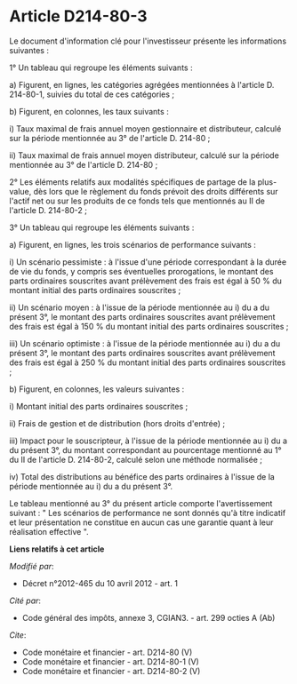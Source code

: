# Article D214-80-3

Le document d'information clé pour l'investisseur présente les informations suivantes : 

1° Un tableau qui regroupe les éléments suivants : 

a) Figurent, en lignes, les catégories agrégées mentionnées à l'article D. 214-80-1, suivies du total de ces catégories ; 

b) Figurent, en colonnes, les taux suivants : 

i) Taux maximal de frais annuel moyen gestionnaire et distributeur, calculé sur la période mentionnée au 3° de l'article D.
214-80 ; 

ii) Taux maximal de frais annuel moyen distributeur, calculé sur la période mentionnée au 3° de l'article D. 214-80 ; 

2° Les éléments relatifs aux modalités spécifiques de partage de la plus-value, dès lors que le règlement du fonds prévoit
des droits différents sur l'actif net ou sur les produits de ce fonds tels que mentionnés au II de l'article D. 214-80-2 ; 

3° Un tableau qui regroupe les éléments suivants : 

a) Figurent, en lignes, les trois scénarios de performance suivants : 

i) Un scénario pessimiste : à l'issue d'une période correspondant à la durée de vie du fonds, y compris ses éventuelles
prorogations, le montant des parts ordinaires souscrites avant prélèvement des frais est égal à 50 % du montant initial des
parts ordinaires souscrites ; 

ii) Un scénario moyen : à l'issue de la période mentionnée au i) du a du présent 3°, le montant des parts ordinaires
souscrites avant prélèvement des frais est égal à 150 % du montant initial des parts ordinaires souscrites ; 

iii) Un scénario optimiste : à l'issue de la période mentionnée au i) du a du présent 3°, le montant des parts ordinaires
souscrites avant prélèvement des frais est égal à 250 % du montant initial des parts ordinaires souscrites ; 

b) Figurent, en colonnes, les valeurs suivantes : 

i) Montant initial des parts ordinaires souscrites ; 

ii) Frais de gestion et de distribution (hors droits d'entrée) ; 

iii) Impact pour le souscripteur, à l'issue de la période mentionnée au i) du a du présent 3°, du montant correspondant au
pourcentage mentionné au 1° du II de l'article D. 214-80-2, calculé selon une méthode normalisée ; 

iv) Total des distributions au bénéfice des parts ordinaires à l'issue de la période mentionnée au i) du a du présent 3°. 

Le tableau mentionné au 3° du présent article comporte l'avertissement suivant : " Les scénarios de performance ne sont
donnés qu'à titre indicatif et leur présentation ne constitue en aucun cas une garantie quant à leur réalisation effective ".

**Liens relatifs à cet article**

_Modifié par_:

  - Décret n°2012-465 du 10 avril 2012 - art. 1

_Cité par_:

  - Code général des impôts, annexe 3, CGIAN3. - art. 299 octies A (Ab)

_Cite_:

  - Code monétaire et financier - art. D214-80 (V)
  - Code monétaire et financier - art. D214-80-1 (V)
  - Code monétaire et financier - art. D214-80-2 (V)
